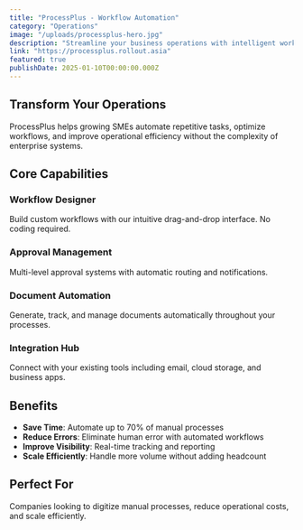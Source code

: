 ```yaml
---
title: "ProcessPlus - Workflow Automation"
category: "Operations"
image: "/uploads/processplus-hero.jpg"
description: "Streamline your business operations with intelligent workflow automation, approval systems, and process optimization tools."
link: "https://processplus.rollout.asia"
featured: true
publishDate: 2025-01-10T00:00:00.000Z
---
```


## Transform Your Operations

ProcessPlus helps growing SMEs automate repetitive tasks, optimize workflows, and improve operational efficiency without the complexity of enterprise systems.

## Core Capabilities

### Workflow Designer
Build custom workflows with our intuitive drag-and-drop interface. No coding required.

### Approval Management
Multi-level approval systems with automatic routing and notifications.

### Document Automation
Generate, track, and manage documents automatically throughout your processes.

### Integration Hub
Connect with your existing tools including email, cloud storage, and business apps.

## Benefits

- **Save Time**: Automate up to 70% of manual processes
- **Reduce Errors**: Eliminate human error with automated workflows
- **Improve Visibility**: Real-time tracking and reporting
- **Scale Efficiently**: Handle more volume without adding headcount

## Perfect For

Companies looking to digitize manual processes, reduce operational costs, and scale efficiently.
